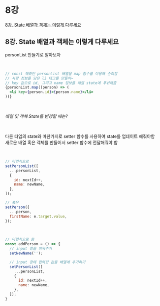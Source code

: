 # 8강
[8강. State 배열과 객체는 이렇게 다루세요](https://youtu.be/OF_m80GAl3I)

## 8강. State 배열과 객체는 이렇게 다루세요

personList 만들기로 알아보자

<br>

```jsx
// const 해줬던 personList 배열을 map 함수를 이용해 순회함
// 사람 정보를 담은 li 태그를 만들어~
// key 값으로 id, 그리고 name 정보를 배열 state에 푸쉬해줌
{personList.map((person) => (
  <li key={person.id}>{person.name}</li>
))}
```

<br>

*배열 및 객체 State를 변경할 때는?*

<br>

다른 타입의 state와 마찬가지로 setter 함수를 사용하여 state를 업데이트 해줘야함   
새로운 배열 혹은 객체를 만들어서 setter 함수에 전달해줘야 함   

<br>

```jsx
// 이런식으로
setPersonList([
  ...personList,
  {
    id: nextId++,
    name: newName,
  },
]);

// 혹은
setPerson({
  ...person,
  firstName: e.target.value,
});
```

<br>

```jsx
// 이런식으로 씀
const addPerson = () => {
  // input 창을 비워주기
  setNewName('');

  // input 창에 입력한 값을 배열에 추가하기
  setPersonList([
    ...personList,  
    {
      id: nextId++,
      name: newName,
    },
  ]);
}
```
